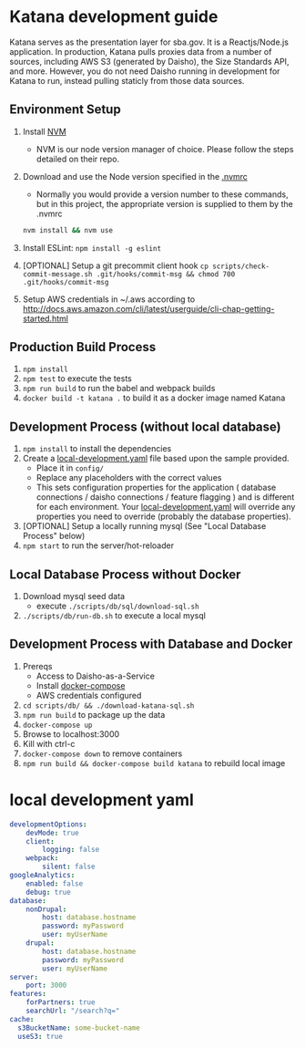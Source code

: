 # Katana development guide
Katana serves as the presentation layer for sba.gov. It is a Reactjs/Node.js application.  In production, Katana pulls proxies data from a number of sources,
including AWS S3 (generated by Daisho), the Size Standards API, and more. However, you do not need Daisho running in development for Katana to run, instead pulling staticly from those data sources.

## Environment Setup
1. Install [NVM](https://github.com/creationix/nvm)
      * NVM is our node version manager of choice. Please follow the steps detailed on their repo.
2. Download and use the Node version specified in the [.nvmrc](https://github.com/USSBA/sba-gov-katana/blob/master/.nvmrc#L1)
   * Normally you would provide a version number to these commands, but in this project, the appropriate version is supplied to them by the .nvmrc
    ```sh
    nvm install && nvm use
    ```
   
3. Install ESLint: `npm install -g eslint`
4. [OPTIONAL] Setup a git precommit client hook `cp scripts/check-commit-message.sh .git/hooks/commit-msg && chmod 700 .git/hooks/commit-msg`
5. Setup AWS credentials in ~/.aws according to http://docs.aws.amazon.com/cli/latest/userguide/cli-chap-getting-started.html

## Production Build Process
1. `npm install`
1. `npm test` to execute the tests
1. `npm run build` to run the babel and webpack builds
1. `docker build -t katana .` to build it as a docker image named Katana

## Development Process (without local database)
1. `npm install` to install the dependencies
1. Create a [local-development.yaml](#local-development-yaml) file based upon the sample provided.
      * Place it in `config/`
      * Replace any placeholders with the correct values
      * This sets configuration properties for the application ( database connections / daisho connections / feature flagging ) and is different for each environment. Your [local-development.yaml](#local-development-yaml) will override any properties you need to override (probably the database properties).
1. [OPTIONAL] Setup a locally running mysql (See "Local Database Process" below)
1. `npm start` to run the server/hot-reloader

## Local Database Process without Docker
1. Download mysql seed data
    - execute `./scripts/db/sql/download-sql.sh`
1. `./scripts/db/run-db.sh` to execute a local mysql

## Development Process with Database and Docker
1. Prereqs
    - Access to Daisho-as-a-Service
    - Install [docker-compose](https://docs.docker.com/compose/install/)
    - AWS credentials configured
1. `cd scripts/db/ && ./download-katana-sql.sh`
1. `npm run build` to package up the data
1. `docker-compose up`
1. Browse to localhost:3000
1. Kill with ctrl-c
1. `docker-compose down` to remove containers
1. `npm run build && docker-compose build katana` to rebuild local image

# local development yaml
```yaml
developmentOptions:
    devMode: true
    client:
        logging: false
    webpack:
        silent: false
googleAnalytics:
    enabled: false
    debug: true
database:
    nonDrupal:
        host: database.hostname
        password: myPassword
        user: myUserName
    drupal:
        host: database.hostname
        password: myPassword
        user: myUserName
server:
    port: 3000
features:
    forPartners: true
    searchUrl: "/search?q="
cache:
  s3BucketName: some-bucket-name
  useS3: true
```
